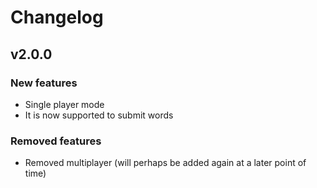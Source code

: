 # Changelog

## v2.0.0

### New features
- Single player mode
- It is now supported to submit words

### Removed features
- Removed multiplayer (will perhaps be added again at a later point of time)